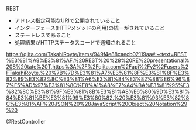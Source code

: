 REST
- アドレス指定可能なURIで公開されていること
- インターフェース(HTTPメソッドの利用)の統一がされていること
- ステートレスであること
- 処理結果がHTTPステータスコードで通知されること
  
https://qiita.com/TakahiRoyte/items/949f4e88caecb02119aa#:~:text=REST%E3%81%A8%E3%81%AF.%20REST%20%28%20RE%20presentational%20S%20tate%20T,https%3A%2F%2Fqiita.com%2Fapi%2Fv2%2Fusers%2FTakahiRoyte.%20%7B%7D%E3%81%A7%E3%81%8F%E3%81%8F%E3%82%89%E3%82%8C%E3%81%A6%E3%81%84%E3%82%8B%E6%96%87%E5%AD%97%E3%81%8C%E8%A1%A8%E7%A4%BA%E3%81%95%E3%82%8C%E3%81%9F%E3%81%8B%E3%81%A8%E6%80%9D%E3%81%84%E3%81%BE%E3%81%99%E3%80%82.%20%E3%81%93%E3%82%8C%E3%81%AF%20JSON%20%28JavaScript%20Object%20Notation%29%20
  

@RestController